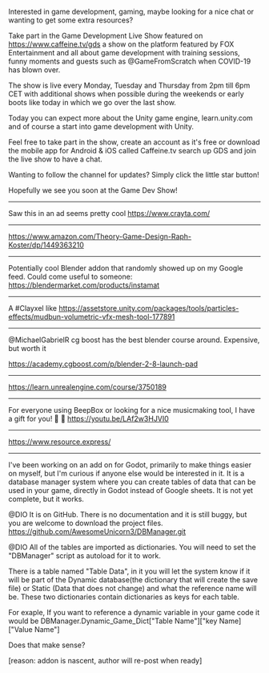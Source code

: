 Interested in game development, gaming, maybe looking for a nice chat or wanting to get some extra resources?

Take part in the Game Development Live Show featured on https://www.caffeine.tv/gds a show on the platform featured by FOX Entertainment and all about game development with training sessions, funny moments and guests such as @GameFromScratch when COVID-19 has blown over.

The show is live every Monday, Tuesday and Thursday from 2pm till 6pm CET with additional shows when possible during the weekends or early boots like today in which we go over the last show.

Today you can expect more about the Unity game engine, learn.unity.com and of course a start into game development with Unity.

Feel free to take part in the show, create an account as it's free or download the mobile app for Android & iOS called Caffeine.tv search up GDS and join the live show to have a chat.

Wanting to follow the channel for updates?
Simply click the little star button!

Hopefully we see you soon at the Game Dev Show!

***
Saw this in an ad seems pretty cool  https://www.crayta.com/

***
https://www.amazon.com/Theory-Game-Design-Raph-Koster/dp/1449363210

***
Potentially cool Blender addon that randomly showed up on my Google feed.
Could come useful to someone: https://blendermarket.com/products/instamat

***
A #Clayxel like https://assetstore.unity.com/packages/tools/particles-effects/mudbun-volumetric-vfx-mesh-tool-177891

***
@MichaelGabrielR cg boost has the best blender course around. Expensive, but worth it

https://academy.cgboost.com/p/blender-2-8-launch-pad

***
https://learn.unrealengine.com/course/3750189

***
For everyone using BeepBox or looking for a nice musicmaking tool, I have a gift for you! :santa: :gift:  https://youtu.be/LAf2w3HJVI0

***
https://www.resource.express/

***
I've been working on an add on for Godot, primarily to make things easier on myself, but I'm curious if anyone else would be interested in it.  It is a database manager system where you can create tables of data that can be used in your game, directly in Godot instead of Google sheets. It is not yet complete, but it works.

@DIO It is on GitHub.  There is no documentation and it is still buggy, but you are welcome to download the project files.  https://github.com/AwesomeUnicorn3/DBManager.git

@DIO All of the tables are imported as dictionaries.  You will need to set the "DBManager" script as autoload for it to work.

There is a table named "Table Data", in it you will let the system know if it will be part of the Dynamic database(the dictionary that will create the save file) or Static (Data that does not change) and what the reference name will be. These two dictionaries contain dictionaries as keys for each table.

 For exaple, If you want to reference a dynamic variable in your game code it would be DBManager.Dynamic_Game_Dict["Table Name"]["key Name]["Value Name"]

Does that make sense?

[reason: addon is nascent, author will re-post when ready]
